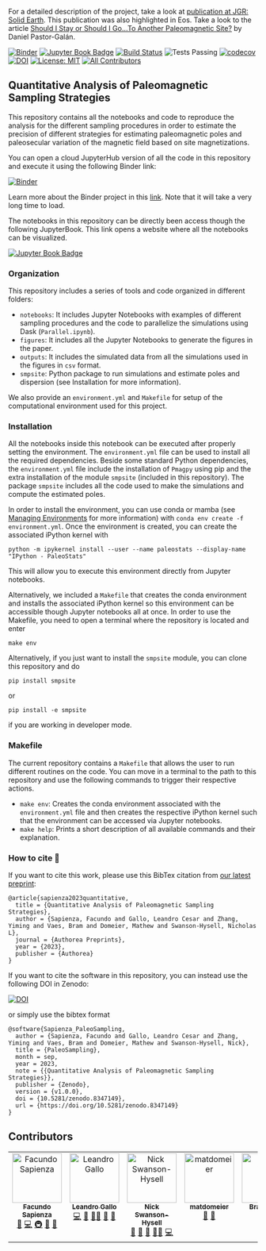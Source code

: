 For a detailed description of the project, take a look at [publication at JGR: Solid Earth](https://agupubs.onlinelibrary.wiley.com/doi/full/10.1029/2023JB027211).
This publication was also highlighted in Eos. Take a look to the article [Should I Stay or Should I Go…To Another Paleomagnetic Site?](https://eos.org/editor-highlights/should-i-stay-or-should-i-goto-another-paleomagnetic-site) by Daniel Pastor-Galán.

[![Binder](https://mybinder.org/badge_logo.svg)](https://mybinder.org/v2/gh/PolarWandering/PaleoSampling/HEAD) 
[![Jupyter Book Badge](https://jupyterbook.org/badge.svg)](https://polarwandering.github.io/PaleoSampling/) 
[![Build Status](https://github.com/PolarWandering/PaleoSampling/actions/workflows/book.yml/badge.svg?branch=main)](https://github.com/PolarWandering/PaleoSampling/actions/workflows/book.yml?query=branch%3Amain)
![Tests Passing](https://github.com/github/docs/actions/workflows/test.yml/badge.svg)
[![codecov](https://codecov.io/gh/PolarWandering/PaleoSampling/graph/badge.svg?token=8BCZXZV5JP)](https://codecov.io/gh/PolarWandering/PaleoSampling)
[![DOI](https://zenodo.org/badge/595793364.svg)](https://zenodo.org/badge/latestdoi/595793364) 
[![License: MIT](https://img.shields.io/badge/License-MIT-yellow.svg)](https://opensource.org/licenses/MIT)
[![All Contributors](https://img.shields.io/github/all-contributors/PolarWandering/PaleoSampling?color=ee8449&style=flat-square)](#contributors)


## Quantitative Analysis of Paleomagnetic Sampling Strategies

This repository contains all the notebooks and code to reproduce the analysis for the different sampling procedures in order
to estimate the precision of different strategies for estimating paleomagnetic poles and paleosecular variation of the magnetic field
based on site magnetizations.

You can open a cloud JupyterHub version of all the code in this repository and execute it using the following Binder link:

[![Binder](https://mybinder.org/badge_logo.svg)](https://mybinder.org/v2/gh/PolarWandering/PaleoSampling/HEAD)

Learn more about the Binder project in this [link](https://mybinder.readthedocs.io/en/latest/). Note that it will take a very long time to load.

The notebooks in this repository can be directly been access though the following JupyterBook. This link opens a website
where all the notebooks can be visualized.

[![Jupyter Book Badge](https://jupyterbook.org/badge.svg)](https://polarwandering.github.io/PaleoSampling/)

### Organization

This repository includes a series of tools and code organized in different folders:
- `notebooks`: It includes Jupyter Notebooks with examples of different sampling procedures and the code to parallelize the simulations using Dask (`Parallel.ipynb`).
- `figures`: It includes all the Jupyter Notebooks to generate the figures in the paper.
- `outputs`: It includes the simulated data from all the simulations used in the figures in `csv` format.
- `smpsite`: Python package to run simulations and estimate poles and dispersion (see Installation for more information).

We also provide an `environment.yml` and `Makefile` for setup of the computational environment used for this project.

### Installation

All the notebooks inside this notebook can be executed after properly setting the environment. The `environment.yml` file can be used to
install all the required dependencies. Beside some standard Python dependencies, the `environment.yml` file include the installation of
`Pmagpy` using pip and the extra installation of the module `smpsite` (included in this repository). The package `smpsite` includes all the code used to make the simulations and compute the
estimated poles.

In order to install the environment, you can use conda or mamba (see [Managing Environments](https://conda.io/projects/conda/en/latest/user-guide/tasks/manage-environments.html) for more information) with `conda env create -f environment.yml`. Once the environment is created, you can create the associated iPython kernel with 
```
python -m ipykernel install --user --name paleostats --display-name "IPython - PaleoStats"
```
This will allow you to execute this environment directly from Jupyter notebooks. 

Alternatively, we included a `Makefile` that creates the conda environment and installs the associated iPython kernel so this environment can be accessible though Jupyter notebooks all at once. In order to use the Makefile, you need to open a terminal where the repository is located and enter
```
make env
```

Alternatively, if you just want to install the `smpsite` module, you can clone this repository and do
```
pip install smpsite
```
or
```
pip install -e smpsite
```
if you are working in developer mode. 


### Makefile

The current repository contains a `Makefile` that allows the user to run different routines on the code. You can move in a terminal to the
path to this repository and use the following commands to trigger their respective actions. 
- `make env`: Creates the conda environment associated with the `environment.yml` file and then creates the respective iPython kernel such that the 
environment can be accessed via Jupyter notebooks. 
- `make help`: Prints a short description of all available commands and their explanation. 

### How to cite 📖

If you want to cite this work, please use this BibTex citation from [our latest preprint](https://www.authorea.com/doi/full/10.22541/essoar.168881772.25833701):
```
@article{sapienza2023quantitative,
  title = {Quantitative Analysis of Paleomagnetic Sampling Strategies},
  author = {Sapienza, Facundo and Gallo, Leandro Cesar and Zhang, Yiming and Vaes, Bram and Domeier, Mathew and Swanson-Hysell, Nicholas L},
  journal = {Authorea Preprints},
  year = {2023},
  publisher = {Authorea}
}
```
If you want to cite the software in this repository, you can instead use the following DOI in Zenodo:

[![DOI](https://zenodo.org/badge/595793364.svg)](https://zenodo.org/badge/latestdoi/595793364)

or simply use the bibtex format 
```
@software{Sapienza_PaleoSampling,
  author = {Sapienza, Facundo and Gallo, Leandro Cesar and Zhang, Yiming and Vaes, Bram and Domeier, Mathew and Swanson-Hysell, Nick},
  title = {PaleoSampling},
  month = sep,
  year = 2023,
  note = {{Quantitative Analysis of Paleomagnetic Sampling Strategies}},
  publisher = {Zenodo},
  version = {v1.0.0},
  doi = {10.5281/zenodo.8347149},
  url = {https://doi.org/10.5281/zenodo.8347149}
}
```


## Contributors

<!-- ALL-CONTRIBUTORS-LIST:START - Do not remove or modify this section -->
<!-- prettier-ignore-start -->
<!-- markdownlint-disable -->
<table>
  <tbody>
    <tr>
      <td align="center" valign="top" width="14.28%"><a href="http://facusapienza.com"><img src="https://avatars.githubusercontent.com/u/39526081?v=4?s=100" width="100px;" alt="Facundo Sapienza"/><br /><sub><b>Facundo Sapienza</b></sub></a><br /><a href="#doc-facusapienza21" title="Documentation">📖</a> <a href="#code-facusapienza21" title="Code">💻</a> <a href="#infra-facusapienza21" title="Infrastructure (Hosting, Build-Tools, etc)">🚇</a> <a href="#design-facusapienza21" title="Design">🎨</a> <a href="#maintenance-facusapienza21" title="Maintenance">🚧</a></td>
      <td align="center" valign="top" width="14.28%"><a href="https://github.com/LenGallo"><img src="https://avatars.githubusercontent.com/u/29756069?v=4?s=100" width="100px;" alt="Leandro Gallo"/><br /><sub><b>Leandro Gallo</b></sub></a><br /><a href="#code-LenGallo" title="Code">💻</a> <a href="#bug-LenGallo" title="Bug reports">🐛</a> <a href="#mentoring-LenGallo" title="Mentoring">🧑‍🏫</a> <a href="#design-LenGallo" title="Design">🎨</a> <a href="#question-LenGallo" title="Answering Questions">💬</a></td>
      <td align="center" valign="top" width="14.28%"><a href="http://www.swanson-hysell.org"><img src="https://avatars.githubusercontent.com/u/4332322?v=4?s=100" width="100px;" alt="Nick Swanson-Hysell"/><br /><sub><b>Nick Swanson-Hysell</b></sub></a><br /><a href="#review-Swanson-Hysell" title="Reviewed Pull Requests">👀</a> <a href="#doc-Swanson-Hysell" title="Documentation">📖</a> <a href="#design-Swanson-Hysell" title="Design">🎨</a> <a href="#mentoring-Swanson-Hysell" title="Mentoring">🧑‍🏫</a> <a href="#code-Swanson-Hysell" title="Code">💻</a></td>
      <td align="center" valign="top" width="14.28%"><a href="https://github.com/matdomeier"><img src="https://avatars.githubusercontent.com/u/40273197?v=4?s=100" width="100px;" alt="matdomeier"/><br /><sub><b>matdomeier</b></sub></a><br /><a href="#ideas-matdomeier" title="Ideas, Planning, & Feedback">🤔</a> <a href="#design-matdomeier" title="Design">🎨</a></td>
      <td align="center" valign="top" width="14.28%"><a href="https://www.uu.nl/medewerkers/BVaes"><img src="https://avatars.githubusercontent.com/u/94557078?v=4?s=100" width="100px;" alt="Bram Vaes"/><br /><sub><b>Bram Vaes</b></sub></a><br /><a href="#design-bramvaes" title="Design">🎨</a> <a href="#ideas-bramvaes" title="Ideas, Planning, & Feedback">🤔</a></td>
      <td align="center" valign="top" width="14.28%"><a href="https://duserzym.github.io/"><img src="https://avatars.githubusercontent.com/u/39976081?v=4?s=100" width="100px;" alt="Yiming Zhang"/><br /><sub><b>Yiming Zhang</b></sub></a><br /><a href="#ideas-duserzym" title="Ideas, Planning, & Feedback">🤔</a></td>
    </tr>
  </tbody>
</table>

<!-- markdownlint-restore -->
<!-- prettier-ignore-end -->

<!-- ALL-CONTRIBUTORS-LIST:END -->

